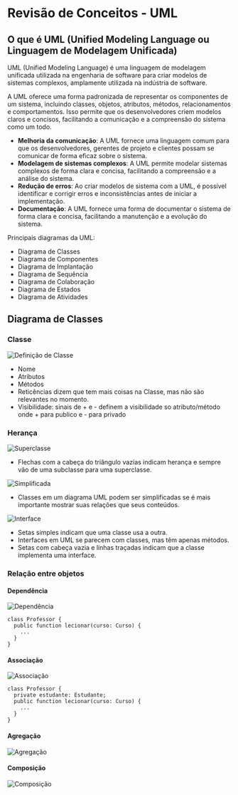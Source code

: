 # Revisão de Conceitos - UML

## O que é UML (Unified Modeling Language ou Linguagem de Modelagem Unificada)

UML (Unified Modeling Language) é uma linguagem de modelagem unificada utilizada na engenharia de software para criar modelos de sistemas complexos, amplamente utilizada na indústria de software.

A UML oferece uma forma padronizada de representar os componentes de um sistema, incluindo classes, objetos, atributos, métodos, relacionamentos e comportamentos. Isso permite que os desenvolvedores criem modelos claros e concisos, facilitando a comunicação e a compreensão do sistema como um todo.

  - **Melhoria da comunicação**: A UML fornece uma linguagem comum para que os desenvolvedores, gerentes de projeto e clientes possam se comunicar de forma eficaz sobre o sistema.
  - **Modelagem de sistemas complexos**: A UML permite modelar sistemas complexos de forma clara e concisa, facilitando a compreensão e a análise do sistema.
  - **Redução de erros**: Ao criar modelos de sistema com a UML, é possível identificar e corrigir erros e inconsistências antes de iniciar a implementação.
  - **Documentação**: A UML fornece uma forma de documentar o sistema de forma clara e concisa, facilitando a manutenção e a evolução do sistema.

Principais diagramas da UML:
  - Diagrama de Classes
  - Diagrama de Componentes
  - Diagrama de Implantação
  - Diagrama de Sequência
  - Diagrama de Colaboração
  - Diagrama de Estados
  - Diagrama de Atividades

## Diagrama de Classes

### Classe

![Definição de Classe](/assets/uml-01.png)

- Nome
- Atributos
- Métodos
- Reticências dizem que tem mais coisas na Classe, mas não são relevantes no momento.
- Visibilidade: sinais de + e - definem a visibilidade so atributo/método onde + para publico e - para privado

### Herança

![Superclasse](/assets/uml-02.png)

- Flechas com a cabeça do triângulo vazias indicam herança e sempre vão de uma subclasse para uma superclasse.

![Simplificada](/assets/uml-03.png)

- Classes em um diagrama UML podem ser simplificadas se é mais importante mostrar suas relações que seus conteúdos.

![Interface](/assets/uml-04.png)

- Setas simples indicam que uma classe usa a outra.
- Interfaces em UML se parecem com classes, mas têm apenas métodos.
- Setas com cabeça vazia e linhas traçadas indicam que a classe implementa uma interface.


### Relação entre objetos

#### Dependência

![Dependência](/assets/uml-05.png)

```
class Professor {
  public function lecionar(curso: Curso) {
    ...
  }
}
```

#### Associação

![Associação](/assets/uml-06.png)

```
class Professor {
  private estudante: Estudante;
  public function lecionar(curso: Curso) {
    ...
  }
}
```

#### Agregação

![Agregação](/assets/uml-07.png)

#### Composição

![Composição](/assets/uml-08.png)
